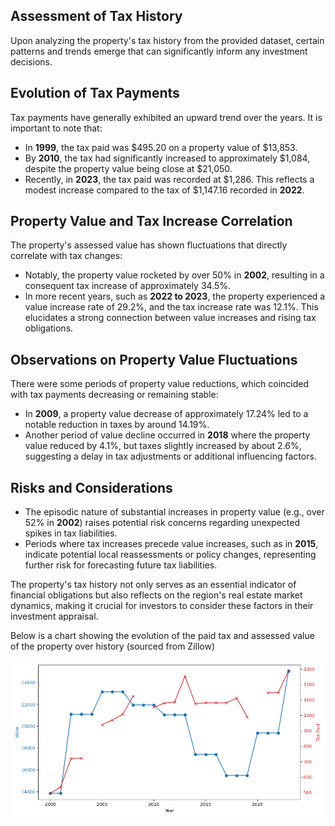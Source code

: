 ## Assessment of Tax History

Upon analyzing the property's tax history from the provided dataset, certain patterns and trends emerge that can significantly inform any investment decisions.

## Evolution of Tax Payments

Tax payments have generally exhibited an upward trend over the years. It is important to note that:
- In **1999**, the tax paid was $495.20 on a property value of $13,853.
- By **2010**, the tax had significantly increased to approximately $1,084, despite the property value being close at $21,050.
- Recently, in **2023**, the tax paid was recorded at $1,286. This reflects a modest increase compared to the tax of $1,147.16 recorded in **2022**.

## Property Value and Tax Increase Correlation

The property's assessed value has shown fluctuations that directly correlate with tax changes:
- Notably, the property value rocketed by over 50% in **2002**, resulting in a consequent tax increase of approximately 34.5%.
- In more recent years, such as **2022 to 2023**, the property experienced a value increase rate of 29.2%, and the tax increase rate was 12.1%. This elucidates a strong connection between value increases and rising tax obligations.

## Observations on Property Value Fluctuations

There were some periods of property value reductions, which coincided with tax payments decreasing or remaining stable:
- In **2009**, a property value decrease of approximately 17.24% led to a notable reduction in taxes by around 14.19%.
- Another period of value decline occurred in **2018** where the property value reduced by 4.1%, but taxes slightly increased by about 2.6%, suggesting a delay in tax adjustments or additional influencing factors.

## Risks and Considerations

- The episodic nature of substantial increases in property value (e.g., over 52% in **2002**) raises potential risk concerns regarding unexpected spikes in tax liabilities.
- Periods where tax increases precede value increases, such as in **2015**, indicate potential local reassessments or policy changes, representing further risk for forecasting future tax liabilities.

The property's tax history not only serves as an essential indicator of financial obligations but also reflects on the region's real estate market dynamics, making it crucial for investors to consider these factors in their investment appraisal.

Below is a chart showing the evolution of the paid tax and assessed value of the property over history (sourced from Zillow)

![](../../Plots/tax_history.png)
